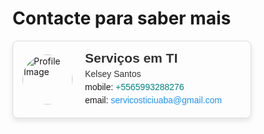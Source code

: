 # Contacte para saber mais

<!DOCTYPE html>
<html lang="pt-BR">
<head>
    <meta charset="UTF-8">
    <meta name="viewport" content="width=device-width, initial-scale=1.0">
    <title>Card de Contato</title>
    <style>
        .card {
            display: flex;
            align-items: center;
            border: 1px solid #ddd;
            border-radius: 8px;
            padding: 15px;
            width: 350px;
            box-shadow: 0 4px 8px rgba(0, 0, 0, 0.1);
        }
        .profile-img {
            border-radius: 50%;
            width: 80px;
            height: 80px;
            margin-right: 20px;
        }
        .info {
            font-family: Arial, sans-serif;
        }
        .info h2 {
            margin: 0;
            font-size: 1.5em;
            color: #333;
        }
        .info p {
            margin: 5px 0;
        }
        .info p span {
            color: #333;
        }
        .info p .mobile {
            color: #008080;
        }
        .info p .email {
            color: #1E90FF;
        }
    </style>
</head>
<body>

<div class="card">
    <img src="profile.jpg" alt="Profile Image" class="profile-img">
    <div class="info">
        <h2>Serviços em TI</h2>
        <p><span>Kelsey Santos</span></p>
        <p>mobile: <span class="mobile">+5565993288276</span></p>
        <p>email: <span class="email">servicosticiuaba@gmail.com</span></p>
    </div>
</div>

</body>
</html>
